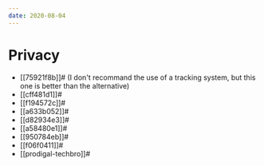 ```yaml
---
date: 2020-08-04
---
```


# Privacy

* [[75921f8b]]# (I don't recommand the use of a tracking system, but this one is
  better than the alternative)
* [[cff481d1]]#
* [[f194572c]]#
* [[a633b052]]#
* [[d82934e3]]#
* [[a58480e1]]#
* [[950784eb]]#
* [[f06f0411]]#
* [[prodigal-techbro]]#


